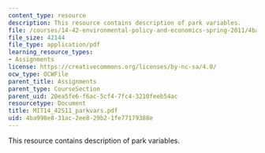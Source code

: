 ```yaml
---
content_type: resource
description: This resource contains description of park variables.
file: /courses/14-42-environmental-policy-and-economics-spring-2011/4ba998e831ac2ee829b21fe77179388e_MIT14_42S11_parkvars.pdf
file_size: 42144
file_type: application/pdf
learning_resource_types:
- Assignments
license: https://creativecommons.org/licenses/by-nc-sa/4.0/
ocw_type: OCWFile
parent_title: Assignments
parent_type: CourseSection
parent_uid: 20ea5fe6-f6ac-5cf4-7fc4-3210feeb54ac
resourcetype: Document
title: MIT14_42S11_parkvars.pdf
uid: 4ba998e8-31ac-2ee8-29b2-1fe77179388e
---
```

This resource contains description of park variables.